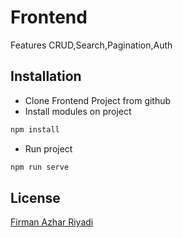 # Frontend 
Features CRUD,Search,Pagination,Auth

## Installation
- Clone Frontend Project from github
- Install modules on project
```bash
npm install
```
- Run project 
```bash
npm run serve
```
## License
[Firman Azhar Riyadi](https://github.com/FirmanAzharR)